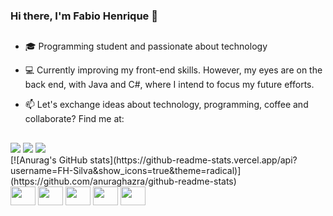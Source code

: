 ### Hi there, I'm Fabio Henrique 👋
##

- 🎓 Programming student and passionate about technology

- 💻 Currently improving my front-end skills. However, my eyes are on the back end, with Java and C#, where I intend to focus my future efforts.

- 📫 Let's exchange ideas about technology, programming, coffee and collaborate? Find me at:
##

<div style="display: inline_block">
  <a href="https://www.linkedin.com/in/fabio-henrique-s-87a11619a/?originalSubdomain=br" target= "_blank"><img src="https://img.shields.io/badge/LinkedIn-0077B5?style=for-the-badge&logo=linkedin&logoColor=white" target= "_blank"></a>
  <a href="https://www.instagram.com/henrique_fhsilva/?igsh=bDU1bzVkMjV0MzBn" target="_blank"><img src="https://img.shields.io/badge/Instagram-E4405F?style=for-the-badge&logo=instagram&logoColor=white" target="_blank"></a>
  <a href="mailto: fabiosilva5210@gmail.com" target="_blank"><img src="https://img.shields.io/badge/Gmail-D14836?style=for-the-badge&logo=gmail&logoColor=white" target="_blank"></a>
</div>

<div>
  [![Anurag's GitHub stats](https://github-readme-stats.vercel.app/api?username=FH-Silva&show_icons=true&theme=radical)](https://github.com/anuraghazra/github-readme-stats)
</div>

<div style="display: inline_block">
  <img src="https://cdn.jsdelivr.net/gh/devicons/devicon@latest/icons/java/java-original-wordmark.svg" height="30" width="40"/>
  <img src="https://cdn.jsdelivr.net/gh/devicons/devicon@latest/icons/csharp/csharp-original.svg" height="30" width="40"/>
  <img src="https://cdn.jsdelivr.net/gh/devicons/devicon@latest/icons/javascript/javascript-original.svg" height="30" width="40"/>
  <img src="https://cdn.jsdelivr.net/gh/devicons/devicon@latest/icons/html5/html5-original.svg" height="30" width="40"/>
  <img src="https://cdn.jsdelivr.net/gh/devicons/devicon@latest/icons/css3/css3-original.svg" height="30" width="40"/>
</div
